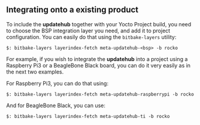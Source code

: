 ## Integrating onto a existing product

To include the **updatehub** together with your Yocto Project build, you need to choose the BSP integration layer you need, and add it to project configuration. You can easily do that using the `bitbake-layers` utility:

```
$: bitbake-layers layerindex-fetch meta-updatehub-<bsp> -b rocko
```

For example, if you wish to integrate the **updatehub** into a project using a Raspberry Pi3 or a BeagleBone Black board, you can do it very easily as in the next two examples.

For Raspberry Pi3, you can do that using:

```
$: bitbake-layers layerindex-fetch meta-updatehub-raspberrypi -b rocko
```

And for BeagleBone Black, you can use:

```
$: bitbake-layers layerindex-fetch meta-updatehub-ti -b rocko
```
